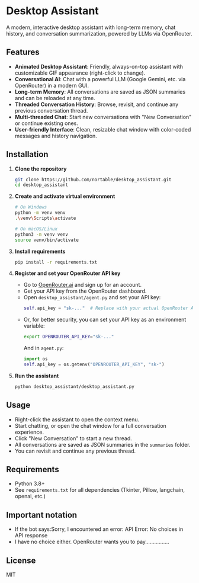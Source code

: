 # Desktop Assistant

A modern, interactive desktop assistant with long-term memory, chat history, and conversation summarization, powered by LLMs via OpenRouter.

## Features
- **Animated Desktop Assistant**: Friendly, always-on-top assistant with customizable GIF appearance (right-click to change).
- **Conversational AI**: Chat with a powerful LLM (Google Gemini, etc. via OpenRouter) in a modern GUI.
- **Long-term Memory**: All conversations are saved as JSON summaries and can be reloaded at any time.
- **Threaded Conversation History**: Browse, revisit, and continue any previous conversation thread.
- **Multi-threaded Chat**: Start new conversations with "New Conversation" or continue existing ones.
- **User-friendly Interface**: Clean, resizable chat window with color-coded messages and history navigation.

## Installation

1. **Clone the repository**
   ```bash
   git clone https://github.com/nortable/desktop_assistant.git
   cd desktop_assistant
   ```

2. **Create and activate virtual environment**
   ```bash
   # On Windows
   python -m venv venv
   .\venv\Scripts\activate

   # On macOS/Linux
   python3 -m venv venv
   source venv/bin/activate
   ```

3. **Install requirements**
   ```bash
   pip install -r requirements.txt
   ```

3. **Register and set your OpenRouter API key**
   - Go to [OpenRouter.ai](https://openrouter.ai/) and sign up for an account.
   - Get your API key from the OpenRouter dashboard.
   - Open `desktop_assistant/agent.py` and set your API key:
     ```python
     self.api_key = "sk-..."  # Replace with your actual OpenRouter API key
     ```
   - Or, for better security, you can set your API key as an environment variable:
     ```bash
     export OPENROUTER_API_KEY="sk-..."
     ```
     And in `agent.py`:
     ```python
     import os
     self.api_key = os.getenv("OPENROUTER_API_KEY", "sk-")
     ```

4. **Run the assistant**
   ```bash
   python desktop_assistant/desktop_assistant.py
   ```

## Usage
- Right-click the assistant to open the context menu.
- Start chatting, or open the chat window for a full conversation experience.
- Click "New Conversation" to start a new thread.
- All conversations are saved as JSON summaries in the `summaries` folder.
- You can revisit and continue any previous thread.

## Requirements
- Python 3.8+
- See `requirements.txt` for all dependencies (Tkinter, Pillow, langchain, openai, etc.)


## Important notation
- If the bot says:Sorry, I encountered an error: API Error: No choices in API response
- I have no choice either. OpenRouter wants you to pay................
  
## License
MIT 
